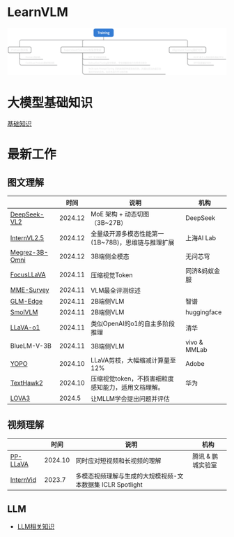# LearnVLM
![alt text](image.png)

# 大模型基础知识

[基础知识](基础知识.md)

# 最新工作

## 图文理解

|                                                              | 时间    | 说明                                                | 机构          |
| ------------------------------------------------------------ | ------- | --------------------------------------------------- | ------------- |
| [DeepSeek-VL2](https://mp.weixin.qq.com/s?__biz=Mzk0OTYwNzc3NQ==&mid=2247485379&idx=1&sn=3a1733c7ed2b0231cb13082c7146d7a0&chksm=c236513d5e276fad5d94aa86ce2519d2d43f0441826bc777a7952633a5f7337dc4556c94113a&mpshare=1&scene=1&srcid=1213jHuDL1YgQA0xRAF74jer&sharer_shareinfo=aa453c1d03e827f69197fcf6bdbff07f&sharer_shareinfo_first=aa453c1d03e827f69197fcf6bdbff07f#rd) | 2024.12 | MoE 架构 + 动态切图（3B~27B）                       | DeepSeek      |
| [InternVL2.5](https://mp.weixin.qq.com/s?__biz=Mzg5NDc0MTUxMA==&mid=2247533969&idx=1&sn=a525605e87e2ea1a81dcf2b2fca05ebf&chksm=c1bd6440fa249fbc826c5925fcd11b8632045de89f27e66be7448e59d9d1dad07ab61689edeb&mpshare=1&scene=1&srcid=12124AqvFmepP3jQdgVLdzIf&sharer_shareinfo=9109bf744e64e75a3b8ca05f38045e51&sharer_shareinfo_first=86b94808bde0d49cd49a9ba8c433b83f#rd) | 2024.12 | 全量级开源多模态性能第一(1B~78B)，思维链与推理扩展  | 上海AI Lab    |
| [Megrez-3B-Omni](https://mp.weixin.qq.com/s?__biz=MzIzNjc1NzUzMw==&mid=2247767099&idx=1&sn=95ccd4377069c8ea9e5dffc20ff8911c&chksm=e9c8e732da2c8e26d952c2f4f145ea32d0ace44542c74f3b8ba73338d77e422ac6a2e6c9d2e6&mpshare=1&scene=1&srcid=1216xBbylLCNt9V3kK4Z8p0i&sharer_shareinfo=06e2a69ba86a223c5d7d6b98a50a5dcb&sharer_shareinfo_first=06e2a69ba86a223c5d7d6b98a50a5dcb#rd) | 2024.12 | 3B端侧全模态                                        | 无问芯穹      |
| [FocusLLaVA](https://mp.weixin.qq.com/s?__biz=Mzk0NTY1Mjg5NQ==&mid=2247486155&idx=1&sn=32fbc9832df14339f72da34850341a13&chksm=c2ac0c82dbbed4a4d3c172d4493122f5525ede3b1c4a7e7bf02090f6c19bd388fd3ccd5acfed&mpshare=1&scene=1&srcid=1130ikpCZHrotsxPDabcuVPy&sharer_shareinfo=4c2e86cbe741416470bf98a48e3db7dd&sharer_shareinfo_first=4c2e86cbe741416470bf98a48e3db7dd#rd) | 2024.11 | 压缩视觉Token                                       | 同济&蚂蚁金服 |
| [MME-Survey](https://arxiv.org/abs/2411.15296)               | 2024.11 | VLM最全评测综述                                     |               |
| [GLM-Edge](https://github.com/THUDM/GLM-Edge)                | 2024.11 | 2B端侧VLM                                           | 智谱          |
| [SmolVLM](https://huggingface.co/blog/smolvlm)               | 2024.11 | 2B端侧VLM                                           | huggingface   |
| [LLaVA-o1](https://mp.weixin.qq.com/s?__biz=MzkxNTI4NTA1OA==&mid=2247484353&idx=1&sn=dde8969df08d4d7773eaf504f7600c01&chksm=c02e7ca7a12db4c8631cd740d9ed90e8de394fb63ef7f07d7f6981b40b7305871d7b7f555383&mpshare=1&scene=1&srcid=1119L5wXPGQY5LcqUYacjDzk&sharer_shareinfo=371e7b3eebbbaae2c961787eec3ac240&sharer_shareinfo_first=371e7b3eebbbaae2c961787eec3ac240#rd) | 2024.11 | 类似OpenAI的o1的自主多阶段推理                      | 清华          |
| BlueLM-V-3B                                                  | 2024.11 | 3B端侧VLM                                           | vivo & MMLab  |
| [YOPO](https://mp.weixin.qq.com/s?__biz=MzI5MDUyMDIxNA==&mid=2247701049&idx=1&sn=715a76523af7f5e731e8456370a5483d&chksm=edd7523664cef7fa051b0c0cbf41fca6903abc02439904ad9795dd38afc34506150dff37e774&mpshare=1&scene=1&srcid=1202JTRZpTEmGWh8epv08meM&sharer_shareinfo=cb155e96646d410c969f830a27047490&sharer_shareinfo_first=cb155e96646d410c969f830a27047490#rd) | 2024.10 | LLaVA剪枝，大幅缩减计算量至12%                      | Adobe         |
| [TextHawk2](https://mp.weixin.qq.com/s?__biz=Mzk0NTY1Mjg5NQ==&mid=2247485123&idx=1&sn=b7e3af063ed9ad1d9753c9538d4ef4e9&chksm=c2420368d85e7cd6851f440f51482e6189839f791a19ac1124385a48f0b00a38f1d3317de361&mpshare=1&scene=1&srcid=1017P48hwmr4JOw37w9jaLTa&sharer_shareinfo=1cb157531fbcd41b375452171db5e5a0&sharer_shareinfo_first=1cb157531fbcd41b375452171db5e5a0#rd) | 2024.10 | 压缩视觉token，不损害细粒度感知能力，适用文档理解。 | 华为          |
| [LOVA3](https://mp.weixin.qq.com/s?__biz=Mzg5Nzk0MDg1MA==&mid=2247484938&idx=1&sn=06e36c14419bf07278ca09e7a11394f9&chksm=c170fc47ce84086bc7ef5356405150eca2fa224bb0df856d4ff3688ebf4291538640e4445532&mpshare=1&scene=1&srcid=1102dvNvd0VR9ERl96JVoePM&sharer_shareinfo=246d54b78fc3c697a506584389bb3da2&sharer_shareinfo_first=246d54b78fc3c697a506584389bb3da2#rd) | 2024.5  | 让MLLM学会提出问题并评估                            |               |

## 视频理解

|                                                              | 时间    | 说明                                                       | 机构              |
| ------------------------------------------------------------ | ------- | ---------------------------------------------------------- | ----------------- |
| [PP-LLaVA](https://mp.weixin.qq.com/s?__biz=Mzk0NTY1Mjg5NQ==&mid=2247485864&idx=1&sn=a6c649d57be74f69dca7d73b42a66f76&chksm=c29e3f61678f50b017d29c3da365f28b9e803ef313866ce30286ecbd72936abb426e69f63d87&mpshare=1&scene=1&srcid=1115acs9Xde5vS9VAoPn69UH&sharer_shareinfo=7b82ae92bfe555621b3a2e8085b9003d&sharer_shareinfo_first=7b82ae92bfe555621b3a2e8085b9003d#rd) | 2024.10 | 同时应对短视频和长视频的理解                               | 腾讯 & 鹏城实验室 |
| [InternVid](https://zhuanlan.zhihu.com/p/929138634?utm_medium=social&utm_psn=1828399568867450881&utm_source=wechat_session) | 2023.7  | 多模态视频理解与生成的大规模视频-文本数据集 ICLR Spotlight |                   |

## LLM

- [LLM相关知识](https://github.com/wdndev/llm_interview_note?tab=readme-ov-file)
